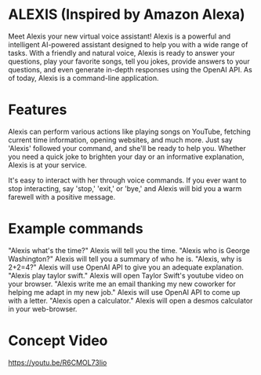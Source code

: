 # ALEXIS (Inspired by Amazon Alexa)
Meet Alexis your new virtual voice assistant! Alexis is a powerful and intelligent 
AI-powered assistant designed to help you with a wide range of tasks. With a friendly 
and natural voice, Alexis is ready to answer your questions, play your favorite songs, 
tell you jokes, provide answers to your questions, and even generate in-depth responses using the OpenAI API.
As of today, Alexis is a command-line application.


# Features
Alexis can perform various actions like playing songs on YouTube, 
fetching current time information, opening websites, and much more. 
Just say 'Alexis' followed your command, and she'll be ready to help you.
Whether you need a quick joke to brighten your day or an informative explanation, 
Alexis is at your service.

It's easy to interact with her through voice commands. 
If you ever want to stop interacting, say 'stop,' 'exit,' or 'bye,' and 
Alexis will bid you a warm farewell with a positive message.

# Example commands
  "Alexis what's the time?"
 Alexis will tell you the time.
"Alexis who is George Washington?"
 Alexis will tell you a summary of who he is.
"Alexis, why is 2+2=4?"
Alexis will use OpenAI API to give you an adequate explanation.
"Alexis play taylor swift."
 Alexis will open Taylor Swift's  youtube video on your browser.
"Alexis write me an email thanking my new coworker for helping me adapt in my new job."
 Alexis will use OpenAI API to come up with a letter.
"Alexis open a calculator."
 Alexis will open a desmos calculator in your web-browser.


# Concept Video
https://youtu.be/R6CMOL73lio
